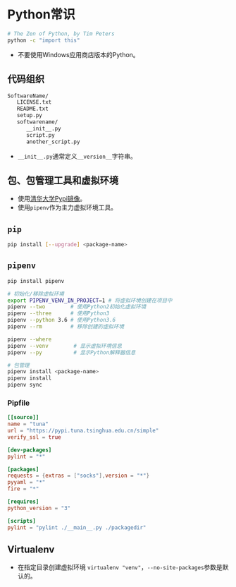 # Python常识

```sh
# The Zen of Python, by Tim Peters
python -c "import this"
```

- 不要使用Windows应用商店版本的Python。

## 代码组织

```txt
SoftwareName/
   LICENSE.txt
   README.txt
   setup.py
   softwarename/
      __init__.py
      script.py
      another_script.py
```

- `__init__.py`通常定义`__version__`字符串。

## 包、包管理工具和虚拟环境

- 使用[清华大学Pypi镜像](https://mirror.tuna.tsinghua.edu.cn/help/pypi/)。
- 使用`pipenv`作为主力虚拟环境工具。

## `pip`

```sh
pip install [--upgrade] <package-name>
```

## `pipenv`

```sh
pip install pipenv

# 初始化/移除虚拟环境
export PIPENV_VENV_IN_PROJECT=1 # 将虚拟环境创建在项目中
pipenv --two        # 使用Python2初始化虚拟环境
pipenv --three      # 使用Python3
pipenv --python 3.6 # 使用Python3.6
pipenv --rm         # 移除创建的虚拟环境

pipenv --where
pipenv --venv        # 显示虚拟环境信息
pipenv --py          # 显示Python解释器信息

# 包管理
pipenv install <package-name>
pipenv install
pipenv sync
```

### Pipfile

```conf
[[source]]
name = "tuna"
url = "https://pypi.tuna.tsinghua.edu.cn/simple"
verify_ssl = true

[dev-packages]
pylint = "*"

[packages]
requests = {extras = ["socks"],version = "*"}
pyyaml = "*"
fire = "*"

[requires]
python_version = "3"

[scripts]
pylint = "pylint ./__main__.py ./packagedir"
```

## Virtualenv

- 在指定目录创建虚拟环境 `virtualenv "venv"`，`--no-site-packages`参数是默认的。
